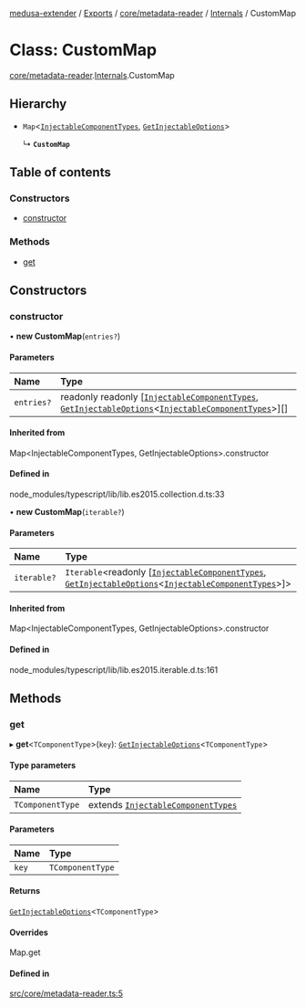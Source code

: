 [medusa-extender](../README.md) / [Exports](../modules.md) / [core/metadata-reader](../modules/core_metadata_reader.md) / [Internals](../modules/core_metadata_reader.Internals.md) / CustomMap

# Class: CustomMap

[core/metadata-reader](../modules/core_metadata_reader.md).[Internals](../modules/core_metadata_reader.Internals.md).CustomMap

## Hierarchy

- `Map`<[`InjectableComponentTypes`](../modules/core_types.md#injectablecomponenttypes), [`GetInjectableOptions`](../modules/core_types.md#getinjectableoptions)\>

  ↳ **`CustomMap`**

## Table of contents

### Constructors

- [constructor](core_metadata_reader.Internals.CustomMap.md#constructor)

### Methods

- [get](core_metadata_reader.Internals.CustomMap.md#get)

## Constructors

### constructor

• **new CustomMap**(`entries?`)

#### Parameters

| Name | Type |
| :------ | :------ |
| `entries?` | readonly readonly [[`InjectableComponentTypes`](../modules/core_types.md#injectablecomponenttypes), [`GetInjectableOptions`](../modules/core_types.md#getinjectableoptions)<[`InjectableComponentTypes`](../modules/core_types.md#injectablecomponenttypes)\>][] |

#### Inherited from

Map<InjectableComponentTypes, GetInjectableOptions\>.constructor

#### Defined in

node_modules/typescript/lib/lib.es2015.collection.d.ts:33

• **new CustomMap**(`iterable?`)

#### Parameters

| Name | Type |
| :------ | :------ |
| `iterable?` | `Iterable`<readonly [[`InjectableComponentTypes`](../modules/core_types.md#injectablecomponenttypes), [`GetInjectableOptions`](../modules/core_types.md#getinjectableoptions)<[`InjectableComponentTypes`](../modules/core_types.md#injectablecomponenttypes)\>]\> |

#### Inherited from

Map<InjectableComponentTypes, GetInjectableOptions\>.constructor

#### Defined in

node_modules/typescript/lib/lib.es2015.iterable.d.ts:161

## Methods

### get

▸ **get**<`TComponentType`\>(`key`): [`GetInjectableOptions`](../modules/core_types.md#getinjectableoptions)<`TComponentType`\>

#### Type parameters

| Name | Type |
| :------ | :------ |
| `TComponentType` | extends [`InjectableComponentTypes`](../modules/core_types.md#injectablecomponenttypes) |

#### Parameters

| Name | Type |
| :------ | :------ |
| `key` | `TComponentType` |

#### Returns

[`GetInjectableOptions`](../modules/core_types.md#getinjectableoptions)<`TComponentType`\>

#### Overrides

Map.get

#### Defined in

[src/core/metadata-reader.ts:5](https://github.com/adrien2p/medusa-extender/blob/b8802ad/src/core/metadata-reader.ts#L5)
